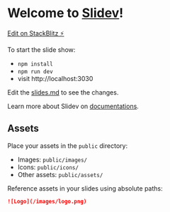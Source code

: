 # Welcome to [Slidev](https://github.com/slidevjs/slidev)!

[Edit on StackBlitz ⚡️](https://sli.dev/new)

To start the slide show:

- `npm install`
- `npm run dev`
- visit http://localhost:3030

Edit the [slides.md](./slides.md) to see the changes.

Learn more about Slidev on [documentations](https://sli.dev/).

## Assets

Place your assets in the `public` directory:

- Images: `public/images/`
- Icons: `public/icons/`
- Other assets: `public/assets/`

Reference assets in your slides using absolute paths:

```markdown
![Logo](/images/logo.png)
```
